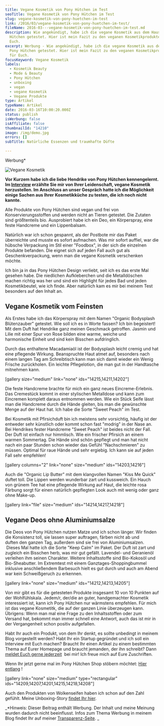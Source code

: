 ```yaml
---
title: Vegane Kosmetik von Pony Hütchen im Test
seoTitle: Vegane Kosmetik von Pony Hütchen im Test
slug: vegane-kosmetik-von-pony-huetchen-im-test
link: /2016/03/vegane-kosmetik-von-pony-huetchen-im-test/
fileName: 2016-03---vegane-kosmetik-von-pony-huetchen-im-test.md
description: Wie angekündigt, habe ich die vegane Kosmetik aus dem Hause Pony
  Hütchen getestet. Hier ist mein Fazit zu den veganen Kosmetikprodukten für
  Euch.
excerpt: Werbung - Wie angekündigt, habe ich die vegane Kosmetik aus dem Hause
  Pony Hütchen getestet. Hier ist mein Fazit zu den veganen Kosmetikprodukten
  für Euch.
focusKeyword: Vegane Kosmetik
labels:
  - Kosmetik Beauty
  - Mode & Beauty
  - Pony Hütchen
  - unboxing
  - vegan
  - vegane Kosmetik
  - Vegane Produkte
type: Artikel
typeName: Artikel
date: 2016-03-16T10:00:20.000Z
status: publish
isWerbung: false
isAffiliate: false
thumbnailId: "14210"
image: /img/demo.jpg
errors: []
subTitle: Natürliche Essenzen und traumhafte Düfte
  
---
```


Werbung\*

![Vegane Kosmetik](http://cardamonchai.com/wp-content/uploads/2016/03/25370638110_0639602f6a_z.jpg "Pony Hütchen im Test")

**Vor Kurzem habe ich die liebe Hendrike von Pony Hütchen kennengelernt. Im
[Interview](/2016/03/pony-huetchen-interview-mit-der-gruenderin-hendrike/)
erzählte Sie mir von Ihrer Leidenschaft, vegane Kosmetik herzustellen. Im
Anschluss an unser Gespräch hatte ich die Möglichkeit einige Sachen aus Ihrer
Kosmetikküche zu testen, die ich noch nicht kannte.**

Alle Produkte von Pony Hütchen sind vegan und frei von Konservierungsstoffen und
werden nicht an Tieren getestet. Die Zutaten sind größtenteils bio. Ausprobiert
habe ich ein Deo, ein Körperspray, eine feste Handcreme und ein Lippenbalsam.

Natürlich war ich schon gespannt, als der Postbote mir das Paket überreichte und
musste es sofort aufmachen. Was mir sofort auffiel, war die hübsche Verpackung
im Stil einer "Foodbox", in der sich die einzelnen Produkte befanden. Die eignet
sich auf jeden Fall auch gut als Geschenkverpackung, wenn man die vegane
Kosmetik verschenken möchte.

Ich bin ja in das Pony Hütchen Design verliebt, seit ich es das erste Mal
gesehen habe. Die niedlichen Aufkleberchen und die Metalldöschen machen richtig
was her und sind ein Highlight für jedes Bad und jeden Kosmetikbeutel, wie ich
finde. Aber natürlich kam es mir bei meinem Test besonders auf den Inhalt an.

## Vegane Kosmetik vom Feinsten

Als Erstes habe ich das Körperspray mit dem Namen "Organic Bodysplash
Blütenzauber" getestet. Wie soll ich es in Worte fassen? Ich bin begeistert! Mit
dem Duft hat Hendrike ganz meinen Geschmack getroffen. Jasmin und Lilie mit
einer Spur von Rose bilden eine warme, weiche und harmonische Einheit und sind
kein Bisschen aufdringlich.

Durch das enthaltene Macadamiaöl ist der Bodysplash leicht cremig und hat eine
pflegende Wirkung. Beanspruchte Haut atmet auf, besonders nach einem langen Tag
am Schreibtisch kann man sich damit wieder ein Wenig Frische zurückholen. Ein
leichte Pflegelotion, die man gut in der Handtasche mitnehmen kann.

[gallery size="medium" link="none" ids="14215,14211,14202"]

Die feste Handcreme brachte für mich ein ganz neues Eincreme-Erlebnis. Das
Cremestück kommt in einer stylischen Metalldose und kann zum Eincremen komplett
daraus entnommen werden. Wie ein Stück Seife lässt man die Handcreme durch die
Hände gleiten, bis man die gewünschte Menge auf der Haut hat. Ich habe die Sorte
"Sweet Peach" im Test.

Bei Kosmetik mit Pfirsichduft bin ich meistens sehr vorsichtig, häufig ist der
entweder sehr künstlich oder kommt schon fast "modrig" in der Nase an. Bei
Hendrikes fester Handcreme "Sweet Peach" ist beides nicht der Fall. Der Duft ist
einfach nur himmlisch. Wie ein frischer Pfirsich an einem warmen Sommertag. Die
Hände sind schön gepflegt und man hat nicht nach ein paar Stunden schon wieder
das Gefühl "Nachschmieren" zu müssen. Optimal für raue Hände und sehr ergiebig.
Ich kann sie auf jeden Fall sehr empfehlen!

[gallery columns="2" link="none" size="medium" ids="14203,14216"]

Auch die "Organic Lip Butter" mit dem klangvollen Namen "Kiss Me Quick" duftet
toll. Die Lippen werden wunderbar zart und kussweich. Ein Hauch von grünem Tee
hat eine pflegende Wirkung auf Haut, die leichte rosa Färbung sorgt für einen
natürlich gepflegten Look auch mit wenig oder ganz ohne Make-up.

[gallery link="file" size="medium" ids="14214,14217,14218"]

## Vegane Deos ohne Aluminiumsalze

Die Deos von Pony Hütchen nutzen Matze und ich schon länger. Wir finden die
Konsistenz toll, sie lassen super auftragen, färben nicht ab und duften den
ganzen Tag, außerdem sind sie frei von Aluminiumsalzen.  Dieses Mal hatte ich
die Sorte "Keep Calm" im Paket. Der Duft ist zart und zugleich ein Bisschen
herb, was mir gut gefällt. Lavendel- und Geranienöl verleihen ihm seinen
Charakter. Weitere Inhaltsstoffe sind Bio-Kokosöl und Bio-Sheabutter. Im
Extremtest mit einem Ganztages-Shoppingbummel inklusive anschließendem Barbesuch
hielt es gut durch und auch am Abend war kein Schweißgeruch zu erkennen.

[gallery link="none" size="medium" ids="14212,14213,14205"]

Von mir gibt es für die getesteten Produkte insgesamt 10 von 10 Punkten auf der
Wohlfühlskala. Jedem/r, der/die an guter, handgemachter Kosmetik interessiert
ist, kann ich Pony Hütchen nur wärmstens empfehlen. Für mich ist das vegane
Kosmetitk, die auf der ganzen Linie überzeugen kann. Übrigens: Wenn man mal eine
Frage zu den Inhaltsstoffen oder zum Versand hat, bekommt man immer schnell eine
Antwort, auch das ist mir in der Vergangenheit schon positiv aufgefallen.

Habt Ihr auch ein Produkt, von dem Ihr denkt, es sollte unbedingt in meinem Blog
vorgestellt werden? Habt Ihr ein Startup gegründet und ich soll ein Interview
mit Euch machen? Braucht Ihr einen Artikel zu einem bestimmten Thema auf Eurer
Homepage und braucht jemanden, der ihn schreibt? Dann
[meldet Euch gerne jederzeit](mailto:info@cardamonchai.com)  bei mir! Ich freue
mich auf Eure Zuschriften.

Wenn Ihr jetzt gerne mal im Pony Hütchen Shop stöbern möchtet:
[Hier entlang](http://www.ponyhuetchen.com/) !

[gallery link="none" size="medium" type="rectangular"
ids="14209,14207,14201,14215,14218,14208"]

Auch den Produkten von Wolkenseifen haben ich schon auf den Zahl gefühlt. Meine
Unboxing-Story
[findet Ihr hier](/2014/08/wolkenseifen-himmlische-duefte-ganz-ohne-plastik/).

_\*Hinweis: Dieser Beitrag enthält Werbung. Der Inhalt und meine Meinung wurden
dadurch nicht beeinflusst. Infos zum Thema Werbung in meinem Blog findet Ihr auf
meiner [Transparenz-Seite](/werbung/). _

  